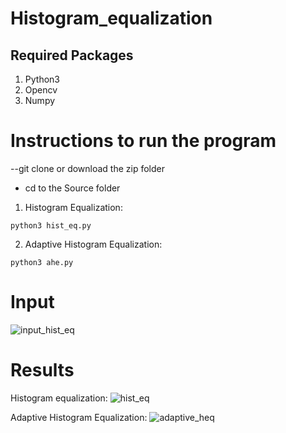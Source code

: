 # Histogram_equalization

## Required Packages
1. Python3
2. Opencv 
3. Numpy

# Instructions to run the program
--git clone or download the zip folder

- cd to the Source folder 

1. Histogram Equalization:
```
python3 hist_eq.py
```
2. Adaptive Histogram Equalization:
```
python3 ahe.py
```
# Input
![input_hist_eq](https://user-images.githubusercontent.com/76493296/170353697-26a583d4-a93e-4d7a-9ada-25f14289fb76.gif)

# Results
Histogram equalization:
![hist_eq](https://user-images.githubusercontent.com/76493296/170143515-59068b85-623d-46d6-bfe1-78ce69296d53.gif)

Adaptive Histogram Equalization:
![adaptive_heq](https://user-images.githubusercontent.com/76493296/170143585-42e3bb76-bcea-4c9f-9a72-47d61d2ac49a.gif)
